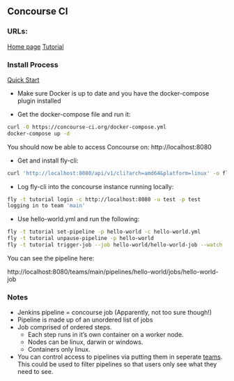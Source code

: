 ## Concourse CI

### URLs:
[Home page](https://concourse-ci.org)
[Tutorial](https://concourse-ci.org/getting-started.html)

### Install Process
[Quick Start](https://concourse-ci.org/quick-start.html)

* Make sure Docker is up to date and you have the docker-compose plugin installed

* Get the docker-compose file and run it:
```bash
curl -O https://concourse-ci.org/docker-compose.yml
docker-compose up -d
```

You should now be able to access Concourse on: http://localhost:8080

* Get and install fly-cli:

```bash
curl 'http://localhost:8080/api/v1/cli?arch=amd64&platform=linux' -o fly && chmod +x ./fly && sudo mv ./fly /usr/local/bin/
```

* Log fly-cli into the concourse instance running locally:

```bash
fly -t tutorial login -c http://localhost:8080 -u test -p test
logging in to team 'main'
```

* Use hello-world.yml and run the following:

```bash
fly -t tutorial set-pipeline -p hello-world -c hello-world.yml
fly -t tutorial unpause-pipeline -p hello-world
fly -t tutorial trigger-job --job hello-world/hello-world-job --watch
```

You can see the pipeline here:

http://localhost:8080/teams/main/pipelines/hello-world/jobs/hello-world-job

###  Notes

* Jenkins pipeline = concourse job (Apparently, not too sure though!)
* Pipeline is made up of an unordered list of jobs
* Job comprised of ordered steps.
    * Each step runs in it’s own container on a worker node.
    * Nodes can be linux, darwin or windows.
    * Containers only linux.
* You can control access to pipelines via putting them in seperate [teams](https://concourse-ci.org/auth.html). This could be used to filter pipelines so that users only see what they need to see.

